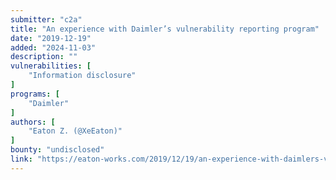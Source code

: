 ```yaml
---
submitter: "c2a"
title: "An experience with Daimler’s vulnerability reporting program"
date: "2019-12-19"
added: "2024-11-03"
description: ""
vulnerabilities: [
    "Information disclosure"
]
programs: [
    "Daimler"
]
authors: [
    "Eaton Z. (@XeEaton)"
]
bounty: "undisclosed"
link: "https://eaton-works.com/2019/12/19/an-experience-with-daimlers-vulnerability-reporting-program/"
---
```




